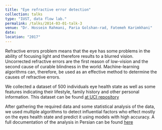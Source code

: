```yaml
---
title: "Eye refractive error detection"
collection: talks
type: "IUST, data flow lab."
permalink: /talks/2014-03-01-talk-3
venue: "Dr. Hossein Rahmani, Paria Golshan-rad, Fatemeh Karimkhani"
date: 
location: "2017"
---
```


Refractive errors problem means that the eye has some problems in the ability of focusing light and therefore results to a blurred vision. Uncorrected refractive errors are the first reason of low-vision and the 
second cause of curable blindness in the world. Machine-learning algorithms can, therefore, be used as an 
effective method to determine the causes of refractive errors.

We collected a dataset of 500 individuals eye health state as well as some features indicating their lifestyle, family history and other personal information. This dataset can be found [at UCI repository](https://archive.ics.uci.edu/ml/datasets/Refractive+errors)

After gathering the required data and some statistical analysis of the data, we used multiple algorithms to detect influential factors who effect mostly on the eyes health state and predict it using models with high accuracy.
A full documentation of the analysis in Persian can be found [here](https://)
